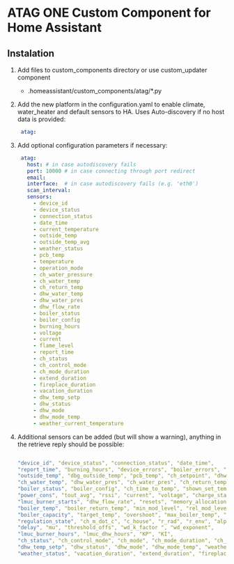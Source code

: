 # ATAG ONE Custom Component for Home Assistant

## Instalation

1. Add files to custom_components directory or use custom_updater component

    - .homeassistant/custom_components/atag/*.py
  
2. Add the new platform in the configuration.yaml to enable climate, water_heater and default sensors to HA. Uses Auto-discovery if no host data is provided:

    ```yaml
     atag:
    ```

3. Add optional configuration parameters if necessary:

    ```yaml
     atag:
       host: # in case autodiscovery fails
       port: 10000 # in case connecting through port redirect
       email: 
       interface:  # in case autodiscovery fails (e.g. 'eth0')
       scan_interval: 
       sensors:
         - device_id
         - device_status
         - connection_status
         - date_time
         - current_temperature
         - outside_temp
         - outside_temp_avg
         - weather_status
         - pcb_temp
         - temperature
         - operation_mode
         - ch_water_pressure
         - ch_water_temp
         - ch_return_temp
         - dhw_water_temp
         - dhw_water_pres
         - dhw_flow_rate
         - boiler_status
         - boiler_config
         - burning_hours
         - voltage
         - current
         - flame_level
         - report_time
         - ch_status
         - ch_control_mode
         - ch_mode_duration
         - extend_duration
         - fireplace_duration
         - vacation_duration
         - dhw_temp_setp
         - dhw_status
         - dhw_mode
         - dhw_mode_temp
         - weather_current_temperature
    ```
4. Additional sensors can be added (but will show a warning), anything in the retrieve reply should be possible:
    ```yaml

    "device_id", "device_status", "connection_status", "date_time",
    "report_time", "burning_hours", "device_errors", "boiler_errors", "room_temp",
    "outside_temp", "dbg_outside_temp", "pcb_temp", "ch_setpoint", "dhw_water_temp",
    "ch_water_temp", "dhw_water_pres", "ch_water_pres", "ch_return_temp",
    "boiler_status", "boiler_config", "ch_time_to_temp", "shown_set_temp",
    "power_cons", "tout_avg", "rssi", "current", "voltage", "charge_status",
    "lmuc_burner_starts", "dhw_flow_rate", "resets", "memory_allocation",
    "boiler_temp", "boiler_return_temp", "min_mod_level", "rel_mod_level",
    "boiler_capacity", "target_temp", "overshoot", "max_boiler_temp", "alpha_used",
    "regulation_state", "ch_m_dot_c", "c_house", "r_rad", "r_env", "alpha", "alpha_max",
    "delay", "mu", "threshold_offs", "wd_k_factor ", "wd_exponent",
    "lmuc_burner_hours", "lmuc_dhw_hours", "KP", "KI",
    "ch_status", "ch_control_mode", "ch_mode", "ch_mode_duration", "ch_mode_temp",
    "dhw_temp_setp", "dhw_status", "dhw_mode", "dhw_mode_temp", "weather_temp",
    "weather_status", "vacation_duration", "extend_duration", "fireplace_duration"
    ```



